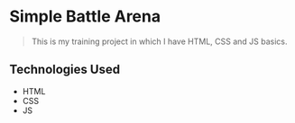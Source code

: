 # Simple Battle Arena
> This is my training project in which I have HTML, CSS and JS basics.

## Technologies Used
- HTML
- CSS
- JS
